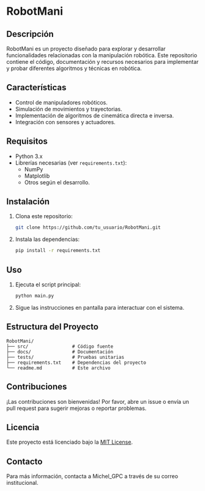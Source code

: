 # RobotMani

## Descripción

RobotMani es un proyecto diseñado para explorar y desarrollar funcionalidades relacionadas con la manipulación robótica. Este repositorio contiene el código, documentación y recursos necesarios para implementar y probar diferentes algoritmos y técnicas en robótica.

## Características

- Control de manipuladores robóticos.
- Simulación de movimientos y trayectorias.
- Implementación de algoritmos de cinemática directa e inversa.
- Integración con sensores y actuadores.

## Requisitos

- Python 3.x
- Librerías necesarias (ver `requirements.txt`):
  - NumPy
  - Matplotlib
  - Otros según el desarrollo.

## Instalación

1. Clona este repositorio:
   ```bash
   git clone https://github.com/tu_usuario/RobotMani.git
   ```
2. Instala las dependencias:
   ```bash
   pip install -r requirements.txt
   ```

## Uso

1. Ejecuta el script principal:
   ```bash
   python main.py
   ```
2. Sigue las instrucciones en pantalla para interactuar con el sistema.

## Estructura del Proyecto

```
RobotMani/
├── src/                # Código fuente
├── docs/               # Documentación
├── tests/              # Pruebas unitarias
├── requirements.txt    # Dependencias del proyecto
└── readme.md           # Este archivo
```

## Contribuciones

¡Las contribuciones son bienvenidas! Por favor, abre un issue o envía un pull request para sugerir mejoras o reportar problemas.

## Licencia

Este proyecto está licenciado bajo la [MIT License](LICENSE).

## Contacto

Para más información, contacta a Michel_GPC a través de su correo institucional.
